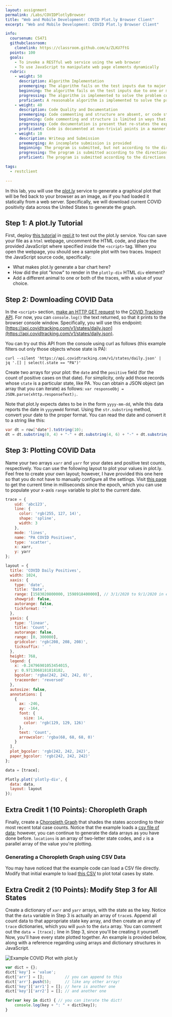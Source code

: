 ```yaml
---
layout: assignment
permalink: /Labs/COVIDPlotlyBrowser
title: "Web and Mobile Development: COVID Plot.ly Browser Client"
excerpt: "Web and Mobile Development: COVID Plot.ly Browser Client"

info:
  coursenum: CS471
  githubclassroom:
    clonelink: https://classroom.github.com/a/ZLKU7ftG
  points: 100
  goals:
    - To invoke a RESTful web service using the web browser
    - To use JavaScript to manipulate web page elements dynamically
  rubric:
    - weight: 50
      description: Algorithm Implementation
      preemerging: The algorithm fails on the test inputs due to major issues, or the program fails to compile and/or run
      beginning: The algorithm fails on the test inputs due to one or more minor issues
      progressing: The algorithm is implemented to solve the problem correctly according to given test inputs, but would fail if executed in a general case due to a minor issue or omission in the algorithm design or implementation
      proficient: A reasonable algorithm is implemented to solve the problem which correctly solves the problem according to the given test inputs, and would be reasonably expected to solve the problem in the general case
    - weight: 40
      description: Code Quality and Documentation
      preemerging: Code commenting and structure are absent, or code structure departs significantly from best practice, and/or the code departs significantly from the style guide
      beginning: Code commenting and structure is limited in ways that reduce the readability of the program, and/or there are minor departures from the style guide
      progressing: Code documentation is present that re-states the explicit code definitions, and/or code is written that mostly adheres to the style guide
      proficient: Code is documented at non-trivial points in a manner that enhances the readability of the program, and code is written according to the style guide
    - weight: 10
      description: Writeup and Submission
      preemerging: An incomplete submission is provided
      beginning: The program is submitted, but not according to the directions in one or more ways (for example, because it is lacking a readme writeup)
      progressing: The program is submitted according to the directions with a minor omission or correction needed
      proficient: The program is submitted according to the directions, including a readme writeup describing the solution

tags:
  - restclient
  
---
```


In this lab, you will use the [plot.ly](http://plot.ly) service to generate a graphical plot that will be fed back to your browser as an image, as if you had loaded it statically from a web server.  Specifically, we will download current COVID positivity data across the United States to generate the graph.

## Step 1: A plot.ly Tutorial
First, deploy [this tutorial](https://chart-studio.plotly.com/~PlotBot/880.js) in [repl.it](http://repl.it) to test out the plot.ly service.  You can save your file as a `html` webpage, uncomment the HTML code, and place the provided JavaScript where specified inside the `<script>` tag.  When you open the webpage, you should see a sample plot with two traces.  Inspect the JavaScript source code, specifically:

* What makes plot.ly generate a bar chart here?
* How did the plot "know" to render in the `plotly-div` HTML `div` element?
* Add a different animal to one or both of the traces, with a value of your choice.

## Step 2: Downloading COVID Data
In the `<script>` section, [make an HTTP GET request](https://www.w3schools.com/xml/xml_http.asp) to the [COVID Tracking API](https://covidtracking.com/data/api).  For now, you can `console.log()` the text returned, so that it prints to the browser console window.  Specifically, you will use this endpoint: [https://api.covidtracking.com/v1/states/daily.json](https://api.covidtracking.com/v1/states/daily.json).  

You can try out this API from the console using curl as follows (this example filters out only those objects whose state is PA):

`curl --silent 'https://api.covidtracking.com/v1/states/daily.json' | jq '.[] | select(.state == "PA")'`

Create two arrays for your plot: the `date` and the `positive` field (for the count of positive cases on that date).  For simplicity, only add those records whose `state` is a particular state, like PA.  You can obtain a JSON object (an array that you can iterate) as follows: `var responseObj = JSON.parse(xhttp.responseText);`.

Note that plot.ly expects dates to be in the form `yyyy-mm-dd`, while this data reports the date in `yyyymmdd` format.  Using the `str.substring` method, convert your date to the proper format.  You can read the date and convert it to a string like this: 

```java
var dt = row['date'].toString(10);
dt = dt.substring(0, 4) + "-" + dt.substring(4, 6) + "-" + dt.substring(6, 8);
```

## Step 3: Plotting COVID Data
Name your two arrays `xarr` and `yarr` for your dates and positive test counts, respectively.  You can use the following layout to plot your values in plot.ly.  Feel free to create your own layout; however, I have provided this one here so that you do not have to manually configure all the settings.  Visit [this page](https://currentmillis.com/) to get the current time in milliseconds since the epoch, which you can use to populate your x-axis `range` variable to plot to the current date.

```javascript
trace = {
    uid: 'abc123',
    line: {
      color: 'rgb(255, 127, 14)', 
      shape: 'spline', 
      width: 3
    },  
    mode: 'lines', 
    name: "PA COVID Positives",
    type: 'scatter', 
    x: xarr,
    y: yarr
};

layout = {
  title: 'COVID Daily Positives', 
  width: 1024, 
  xaxis: {
    type: 'date', 
    title: 'Date', 
    range: [1583020800000, 1598918400000], // 3/1/2020 to 9/1/2020 in epoch milliseconds (https://www.epochconverter.com/); change these to your desired date - for example, you can change the second parameter to the current time in milliseconds from the epoch by visiting here (https://currentmillis.com/)
    showgrid: false, 
    autorange: false, 
    tickformat: ''
  }, 
  yaxis: {
    type: 'linear', 
    title: 'Count', 
    autorange: false,
    range: [0, 300000],
    gridcolor: 'rgb(208, 208, 208)', 
    ticksuffix: '  '
  }, 
  height: 768, 
  legend: {
    x: -0.24796901053454015, 
    y: 0.9713068181818182, 
    bgcolor: 'rgba(242, 242, 242, 0)', 
    traceorder: 'reversed'
  }, 
  autosize: false, 
  annotations: [
    {
      ax: -246, 
      ay: -164, 
      font: {
        size: 14, 
        color: 'rgb(129, 129, 126)'
      }, 
      text: 'Count', 
      arrowcolor: 'rgba(68, 68, 68, 0)'
    }
  ], 
  plot_bgcolor: 'rgb(242, 242, 242)', 
  paper_bgcolor: 'rgb(242, 242, 242)'            
};

data = [trace];

Plotly.plot('plotly-div', {
  data: data,
  layout: layout
}); 
```

## Extra Credit 1 (10 Points): Choropleth Graph
Finally, create a [Choropleth Graph](https://plotly.com/javascript/choropleth-maps/#usa-choropleth-map) that shades the states according to their most recent total case counts.  Notice that the example loads a [csv file of data](https://raw.githubusercontent.com/plotly/datasets/master/2011_us_ag_exports.csv); however, you can continue to generate the data arrays as you have done before.  `locations` is an array of two-letter state codes, and `z` is a parallel array of the value you're plotting.  

### Generating a Choropleth Graph using CSV Data

You may have noticed that the example code can load a CSV file directly.  Modify that initial example to load [this CSV](https://api.covidtracking.com/v1/states/current.csv) to plot total cases by state.

## Extra Credit 2 (10 Points): Modify Step 3 for All States
Create a dictionary of `xarr` and `yarr` arrays, with the state as the key.  Notice that the `data` variable in Step 3 is actually an array of `trace`s.  Append all count data to that appropriate state key array, and then create an array of `trace` dictionaries, which you will `push` to the `data` array.  You can comment out the `data = [trace];` line in Step 3, since you'll be creating it yourself.  Now, you'll have every state plotted together.  An example is provided below, along with a reference regarding using arrays and dictionary structures in JavaScript.

![Example COVID Plot with plot.ly](../images/lab-covidplotlybrowser/covid-plotly.png)

```javascript
var dict = {};
dict['key'] = 'value';
dict['arr'] = [];         // you can append to this
dict['arr'].push(5);      // like any other array!
dict['key']['arr1'] = []; // here is another one
dict['key']['arr2'] = []; // and another one

for(var key in dict) { // you can iterate the dict!
    console.log(key + ": " + dict[key]);
}
```